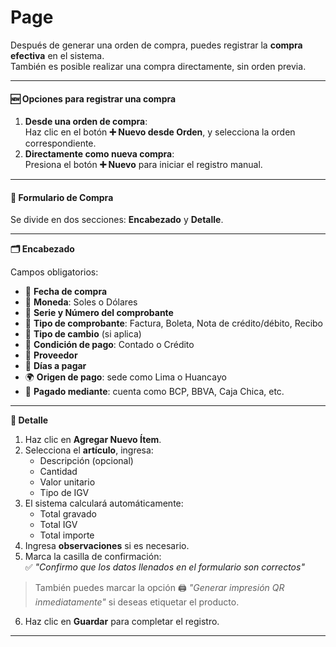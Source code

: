 # Page

Después de generar una orden de compra, puedes registrar la **compra efectiva** en el sistema.\
También es posible realizar una compra directamente, sin orden previa.

***

#### 🆕 **Opciones para registrar una compra**

1. **Desde una orden de compra**:\
   Haz clic en el botón **➕ Nuevo desde Orden**, y selecciona la orden correspondiente.
2. **Directamente como nueva compra**:\
   Presiona el botón **➕ Nuevo** para iniciar el registro manual.

***

#### 📑 **Formulario de Compra**

Se divide en dos secciones: **Encabezado** y **Detalle**.

***

**🗂️ Encabezado**

Campos obligatorios:

* 📅 **Fecha de compra**
* 💱 **Moneda**: Soles o Dólares
* 🔢 **Serie y Número del comprobante**
* 📄 **Tipo de comprobante**: Factura, Boleta, Nota de crédito/débito, Recibo
* 🔁 **Tipo de cambio** (si aplica)
* 🤝 **Condición de pago**: Contado o Crédito
* 🏢 **Proveedor**
* 📆 **Días a pagar**
* 🌍 **Origen de pago**: sede como Lima o Huancayo
* 🏦 **Pagado mediante**: cuenta como BCP, BBVA, Caja Chica, etc.

***

**🧾 Detalle**

1. Haz clic en **Agregar Nuevo Ítem**.
2. Selecciona el **artículo**, ingresa:
   * Descripción (opcional)
   * Cantidad
   * Valor unitario
   * Tipo de IGV
3. El sistema calculará automáticamente:
   * Total gravado
   * Total IGV
   * Total importe
4. Ingresa **observaciones** si es necesario.
5. Marca la casilla de confirmación:\
   ✅ _"Confirmo que los datos llenados en el formulario son correctos"_

> También puedes marcar la opción 🖨️ _"Generar impresión QR inmediatamente"_ si deseas etiquetar el producto.

6. Haz clic en **Guardar** para completar el registro.

***
